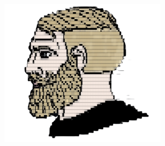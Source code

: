 <p align="center">
  <img src="https://github.com/Henrp/Henrp/blob/main/images/Chad.png?raw=true">
</p>
